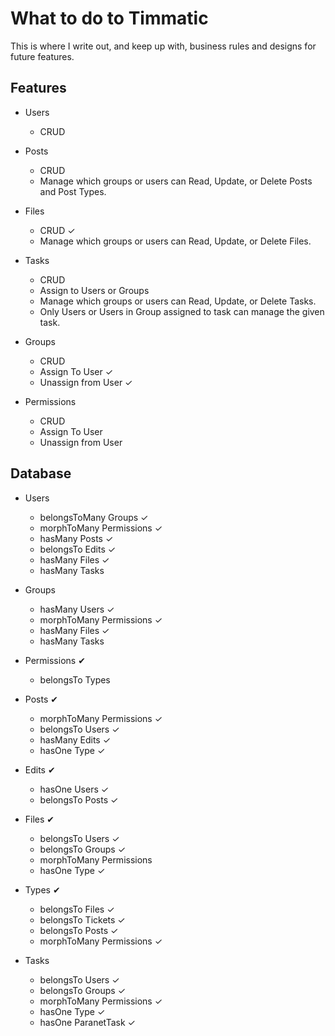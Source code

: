 # What to do to Timmatic

This is where I write out, and keep up with, business rules and designs for future features.

## Features

- Users

  - CRUD

- Posts

  - CRUD
  - Manage which groups or users can Read, Update, or Delete Posts and Post Types.

- Files

  - CRUD &#10003;
  - Manage which groups or users can Read, Update, or Delete Files.

- Tasks

  - CRUD
  - Assign to Users or Groups
  - Manage which groups or users can Read, Update, or Delete Tasks.
  - Only Users or Users in Group assigned to task can manage the given task.

- Groups

  - CRUD
  - Assign To User &#10003;
  - Unassign from User &#10003;

- Permissions
  - CRUD
  - Assign To User
  - Unassign from User

## Database

- Users

  - belongsToMany Groups &#10003;
  - morphToMany Permissions &#10003;
  - hasMany Posts &#10003;
  - belongsTo Edits &#10003;
  - hasMany Files &#10003;
  - hasMany Tasks

- Groups

  - hasMany Users &#10003;
  - morphToMany Permissions &#10003;
  - hasMany Files &#10003;
  - hasMany Tasks

- Permissions &#10004;

  - belongsTo Types

- Posts &#10004;

  - morphToMany Permissions &#10003;
  - belongsTo Users &#10003;
  - hasMany Edits &#10003;
  - hasOne Type &#10003;

- Edits &#10004;

  - hasOne Users &#10003;
  - belongsTo Posts &#10003;

- Files &#10004;

  - belongsTo Users &#10003;
  - belongsTo Groups &#10003;
  - morphToMany Permissions
  - hasOne Type &#10003;

- Types &#10004;

  - belongsTo Files &#10003;
  - belongsTo Tickets &#10003;
  - belongsTo Posts &#10003;
  - morphToMany Permissions &#10003;

- Tasks
  - belongsTo Users &#10003;
  - belongsTo Groups &#10003;
  - morphToMany Permissions &#10003;
  - hasOne Type &#10003;
  * hasOne ParanetTask &#10003;
